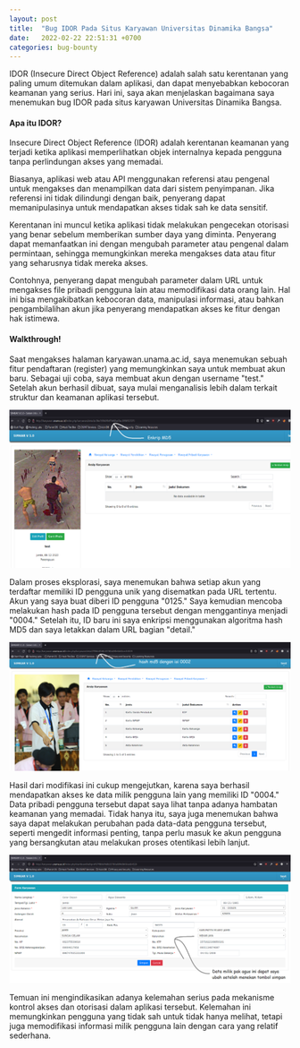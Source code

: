 ```yaml
---
layout: post
title:  "Bug IDOR Pada Situs Karyawan Universitas Dinamika Bangsa"
date:   2022-02-22 22:51:31 +0700
categories: bug-bounty
---
```


IDOR (Insecure Direct Object Reference) adalah salah satu kerentanan yang paling umum ditemukan dalam aplikasi, dan dapat menyebabkan kebocoran keamanan yang serius. Hari ini, saya akan menjelaskan bagaimana saya menemukan bug IDOR pada situs karyawan Universitas Dinamika Bangsa.

#### Apa itu IDOR?

Insecure Direct Object Reference (IDOR) adalah kerentanan keamanan yang terjadi ketika aplikasi memperlihatkan objek internalnya kepada pengguna tanpa perlindungan akses yang memadai.

Biasanya, aplikasi web atau API menggunakan referensi atau pengenal untuk mengakses dan menampilkan data dari sistem penyimpanan. Jika referensi ini tidak dilindungi dengan baik, penyerang dapat memanipulasinya untuk mendapatkan akses tidak sah ke data sensitif.

Kerentanan ini muncul ketika aplikasi tidak melakukan pengecekan otorisasi yang benar sebelum memberikan sumber daya yang diminta. Penyerang dapat memanfaatkan ini dengan mengubah parameter atau pengenal dalam permintaan, sehingga memungkinkan mereka mengakses data atau fitur yang seharusnya tidak mereka akses.

Contohnya, penyerang dapat mengubah parameter dalam URL untuk mengakses file pribadi pengguna lain atau memodifikasi data orang lain. Hal ini bisa mengakibatkan kebocoran data, manipulasi informasi, atau bahkan pengambilalihan akun jika penyerang mendapatkan akses ke fitur dengan hak istimewa.

#### Walkthrough!

Saat mengakses halaman karyawan.unama.ac.id, saya menemukan sebuah fitur pendaftaran (register) yang memungkinkan saya untuk membuat akun baru. Sebagai uji coba, saya membuat akun dengan username "test." Setelah akun berhasil dibuat, saya mulai menganalisis lebih dalam terkait struktur dan keamanan aplikasi tersebut.

![2023-02-22-bug-idor-pada-situs-karyawan-unama-1.png](/assets/image/2023-02-22-bug-idor-pada-situs-karyawan-unama-1.png)

Dalam proses eksplorasi, saya menemukan bahwa setiap akun yang terdaftar memiliki ID pengguna unik yang disematkan pada URL tertentu. Akun yang saya buat diberi ID pengguna "0125." Saya kemudian mencoba melakukan hash pada ID pengguna tersebut dengan menggantinya menjadi "0004." Setelah itu, ID baru ini saya enkripsi menggunakan algoritma hash MD5 dan saya letakkan dalam URL bagian "detail."

![2023-02-22-bug-idor-pada-situs-karyawan-unama-2.png](/assets/image/2023-02-22-bug-idor-pada-situs-karyawan-unama-2.png)

Hasil dari modifikasi ini cukup mengejutkan, karena saya berhasil mendapatkan akses ke data milik pengguna lain yang memiliki ID "0004." Data pribadi pengguna tersebut dapat saya lihat tanpa adanya hambatan keamanan yang memadai. Tidak hanya itu, saya juga menemukan bahwa saya dapat melakukan perubahan pada data-data pengguna tersebut, seperti mengedit informasi penting, tanpa perlu masuk ke akun pengguna yang bersangkutan atau melakukan proses otentikasi lebih lanjut.

![2023-02-22-bug-idor-pada-situs-karyawan-unama-3.png](/assets/image/2023-02-22-bug-idor-pada-situs-karyawan-unama-3.png)

Temuan ini mengindikasikan adanya kelemahan serius pada mekanisme kontrol akses dan otorisasi dalam aplikasi tersebut. Kelemahan ini memungkinkan pengguna yang tidak sah untuk tidak hanya melihat, tetapi juga memodifikasi informasi milik pengguna lain dengan cara yang relatif sederhana.